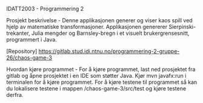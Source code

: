 IDATT2003 - Programmering 2

Prosjekt beskrivelse -
Denne applikasjonen generer og viser kaos spill ved hjelp av matematiske transformasjoner. Applikasjonen genererer Sierpinski-trekanter, Julia mengder og Barnsley-bregn i et visuelt brukergrensesnitt, programmert i Java.

[Repository] https://gitlab.stud.idi.ntnu.no/programmering-2-gruppe-26/chaos-game-3

Hvordan kjøre programmet - 
For å kjøre programmet, last ned prosjektet fra gitlab og åpne prosjektet i en IDE som støtter Java. Kjør mvn javafx:run i terminalen for å kjøre programmet.
For å kjøre testene til programmet så kan du lokalisere testene i mappen /chaos-game-3/src/test og kjøre testene derfra.